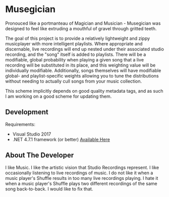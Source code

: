 # Musegician

Pronouced like a portmanteau of Magician and Musician - Musegician was designed to feel like extruding a mouthful of gravel through gritted teeth.

The goal of this project is to provide a relatively lightweight and zippy musicplayer with more intelligent playlists.  Where appropriate and discernable, live recordings will end up nested under their associated studio recording, and the "song" itself is added to playlists.  There will be a modifiable, global probability when playing a given song that a live recording will be substituted in its place, and this weighting value will be individually modifiable.  Additionally, songs themselves will have modifiable global- and playlist-specific weights allowing you to tune the distributions without needing to actually cull songs from your music collection.

This scheme implicitly depends on good quality metadata tags, and as such I am working on a good scheme for updating them.

## Development

Requirements:
* Visual Studio 2017
* .NET 4.7.1 framework (or better)  [Available Here](https://www.microsoft.com/net/download/thank-you/net471-developer-pack)

## About The Developer

I like Music.  I like the artistic vision that Studio Recordings represent.  I like occasionally listening to live recordings of music.  I do not like it when a music player's Shuffle results in too many live recordings playing.  I hate it when a music player's Shuffle plays two different recordings of the same song back-to-back.  I would like to fix that.
